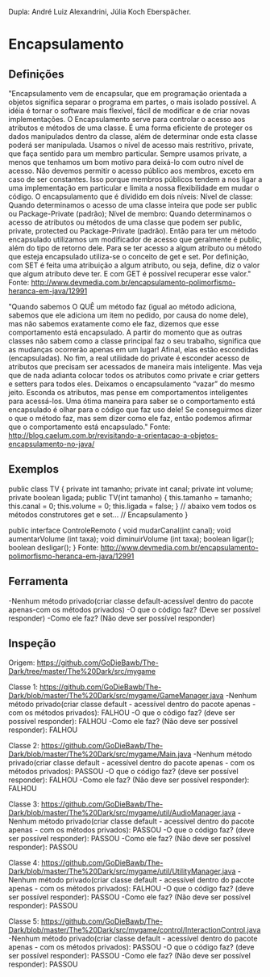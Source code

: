 Dupla: André Luiz Alexandrini, Júlia Koch Eberspächer.

# Encapsulamento

## Definições
"Encapsulamento vem de encapsular, que em programação orientada a objetos significa separar o programa em partes, o mais isolado possível. A idéia é tornar o software mais flexível, fácil de modificar e de criar novas implementações. O Encapsulamento serve para controlar o acesso aos atributos e métodos de uma classe. É uma forma eficiente de proteger os dados manipulados dentro da classe, além de determinar onde esta classe poderá ser manipulada. Usamos o nível de acesso mais restritivo, private, que faça sentido para um membro particular. Sempre usamos private, a menos que tenhamos um bom motivo para deixá-lo com outro nível de acesso. Não devemos permitir o acesso público aos membros, exceto em caso de ser constantes. Isso porque membros públicos tendem a nos ligar a uma implementação em particular e limita a nossa flexibilidade em mudar o código. O encapsulamento que é dividido em dois níveis:
Nível de classe: Quando determinamos o acesso de uma classe inteira que pode ser public ou Package-Private (padrão);
Nível de membro: Quando determinamos o acesso de atributos ou métodos de uma classe que podem ser public, private, protected ou Package-Private (padrão).
Então para ter um método encapsulado utilizamos um modificador de acesso que geralmente é public, além do tipo de retorno dele. Para se ter acesso a algum atributo ou método que esteja encapsulado utiliza-se o conceito de get e set. Por definição, com SET é feita uma atribuição a algum atributo, ou seja, define, diz o valor que algum atributo deve ter. E  com GET é possível recuperar esse valor."
Fonte: http://www.devmedia.com.br/encapsulamento-polimorfismo-heranca-em-java/12991

"Quando sabemos O QUÊ um método faz (igual ao método adiciona, sabemos que ele adiciona um item no pedido, por causa do nome dele), mas não sabemos exatamente como ele faz, dizemos que esse comportamento está encapsulado. A partir do momento que as outras classes não sabem como a classe principal faz o seu trabalho, significa que as mudanças ocorrerão apenas em um lugar! Afinal, elas estão escondidas (encapsuladas).
No fim, a real utilidade do private é esconder acesso de atributos que precisam ser acessados de maneira mais inteligente. Mas veja que de nada adianta colocar todos os atributos como private e criar getters e setters para todos eles. Deixamos o encapsulamento “vazar” do mesmo jeito.
Esconda os atributos, mas pense em comportamentos inteligentes para acessá-los. Uma ótima maneira para saber se o comportamento está encapsulado é olhar para o código que faz uso dele! Se conseguirmos dizer o que o método faz, mas sem dizer como ele faz, então podemos afirmar que o comportamento está encapsulado."
Fonte: http://blog.caelum.com.br/revisitando-a-orientacao-a-objetos-encapsulamento-no-java/


## Exemplos
public class TV {
	private int tamanho;
	private int canal;
	private int volume;
	private boolean ligada;
	public TV(int tamanho) {
		this.tamanho = tamanho;
		this.canal = 0;
		this.volume = 0;
		this.ligada = false;
	}
	// abaixo vem todos os métodos construtores get e set...
	// Encapsulamento
}
 
public interface ControleRemoto {
	void mudarCanal(int canal);
	void aumentarVolume (int taxa);
	void diminuirVolume (int taxa);
	boolean ligar();
	boolean desligar();
}
Fonte: http://www.devmedia.com.br/encapsulamento-polimorfismo-heranca-em-java/12991

## Ferramenta
-Nenhum método privado(criar classe default-acessível dentro do pacote apenas-com os métodos privados)
-O que o código faz? (Deve ser possível responder)
-Como ele faz?  (Não deve ser possível responder)

## Inspeção
Origem: https://github.com/GoDieBawb/The-Dark/tree/master/The%20Dark/src/mygame

Classe 1:
https://github.com/GoDieBawb/The-Dark/blob/master/The%20Dark/src/mygame/GameManager.java
-Nenhum método privado(criar classe default - acessível dentro do pacote apenas - com os métodos privados):  FALHOU
-O que o código faz? (deve ser possível responder): FALHOU
-Como ele faz?  (Não deve ser possível responder): FALHOU

Classe 2:
https://github.com/GoDieBawb/The-Dark/blob/master/The%20Dark/src/mygame/Main.java
-Nenhum método privado(criar classe default - acessível dentro do pacote apenas - com os métodos privados):  PASSOU
-O que o código faz? (deve ser possível responder):  FALHOU
-Como ele faz?  (Não deve ser possível responder):  FALHOU

Classe 3:
https://github.com/GoDieBawb/The-Dark/blob/master/The%20Dark/src/mygame/util/AudioManager.java
-Nenhum método privado(criar classe default - acessível dentro do pacote apenas - com os métodos privados):  PASSOU
-O que o código faz? (deve ser possível responder): PASSOU
-Como ele faz?  (Não deve ser possível responder): PASSOU

Classe 4:
https://github.com/GoDieBawb/The-Dark/blob/master/The%20Dark/src/mygame/util/UtilityManager.java
-Nenhum método privado(criar classe default - acessível dentro do pacote apenas - com os métodos privados):  FALHOU
-O que o código faz? (deve ser possível responder): PASSOU
-Como ele faz?  (Não deve ser possível responder): PASSOU

Classe 5:
https://github.com/GoDieBawb/The-Dark/blob/master/The%20Dark/src/mygame/control/InteractionControl.java
-Nenhum método privado(criar classe default - acessível dentro do pacote apenas - com os métodos privados):  PASSOU
-O que o código faz? (deve ser possível responder): PASSOU
-Como ele faz?  (Não deve ser possível responder): PASSOU
